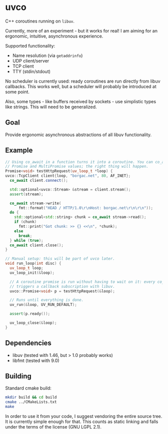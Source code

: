 # uvco

C++ coroutines running on `libuv`.

Currently, more of an experiment - but it works for real! I am aiming for an
ergonomic, intuitive, asynchronous experience.

Supported functionality:

* Name resolution (via `getaddrinfo`)
* UDP client/server
* TCP client
* TTY (stdin/stdout)

No scheduler is currently used: ready coroutines are run directly from libuv
callbacks. This works well, but a scheduler will probably be introduced at some
point.

Also, some types - like buffers received by sockets - use simplistic types like
strings. This will need to be generalized.

## Goal

Provide ergonomic asynchronous abstractions of all libuv functionality.

## Example

```c++
// Using co_await in a function turns it into a coroutine. You can co_await all
// Promise and MultiPromise values; the right thing will happen.
Promise<void> testHttpRequest(uv_loop_t *loop) {
uvco::TcpClient client{loop, "borgac.net", 80, AF_INET};
  co_await client.connect();

  std::optional<uvco::Stream> &stream = client.stream();
  assert(stream);

  co_await stream->write(
      fmt::format("HEAD / HTTP/1.0\r\nHost: borgac.net\r\n\r\n"));
  do {
    std::optional<std::string> chunk = co_await stream->read();
    if (chunk)
      fmt::print("Got chunk: >> {} <<\n", *chunk);
    else
      break;
  } while (true);
  co_await client.close();
}

// Manual setup: this will be part of uvco later.
void run_loop(int disc) {
  uv_loop_t loop;
  uv_loop_init(&loop);

  // A coroutine promise is run without having to wait on it: every co_await
  // triggers a callback subscription with libuv.
  uvco::Promise<void> p = testHttpRequest(&loop);

  // Runs until everything is done.
  uv_run(&loop, UV_RUN_DEFAULT);

  assert(p.ready());

  uv_loop_close(&loop);
}
```

## Dependencies

* libuv (tested with 1.46, but > 1.0 probably works)
* libfmt (tested with 9.0)

## Building

Standard cmake build:

```bash
mkdir build && cd build
cmake ../CMakeLists.txt
make
```

In order to use it from your code, I suggest vendoring the entire source tree.
It is currently simple enough for that. This counts as static linking and falls
under the terms of the license (GNU LGPL 2.1).

